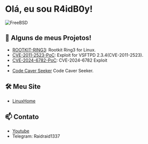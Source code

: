 # Olá, eu sou R4idB0y!

![FreeBSD](https://media2.giphy.com/media/v1.Y2lkPTc5MGI3NjExanN2Nmx6bHNkMHI1cjA2NGpleHU2NDR5cHV5NG9qODh6YmRidXgwNSZlcD12MV9pbnRlcm5hbF9naWZfYnlfaWQmY3Q9Zw/dDwicM3uFUqfC/giphy.webp)

## 🚀 Alguns de meus Projetos!

- [ROOTKIT-RING3](https://github.com/Uno13x/ROOTKIT-RING3): Rootkit Ring3 for Linux.
- [CVE-2011-2523-PoC](https://github.com/Uno13x/vsftpd2.3.4): Exploit for VSFTPD 2.3.4(CVE-2011-2523).
- [CVE-2024-6782-PoC](https://github.com/Uno13x/CVE-2024-6782-PoC): CVE-2024-6782 Exploit
- 
- [Code Caver Seeker](https://github.com/Uno13x/codecaverseeker) Code Caver Seeker.

## 🛠 Meu Site

- [LinuxHome](https://uno13x.github.io/linuxhome/)

## 📫 Contato

- [Youtube](https://www.youtube.com/channel/UCjw0CbaL5nkUASdV3oFnLHw)
- Telegram: Raidraid1337



